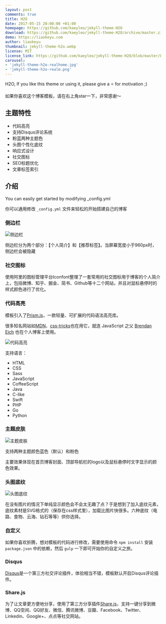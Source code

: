 ```yaml
---
layout: post
comments: true
title: H2O
date: 2017-05-15 20:00:00 +01:00
homepage: https://github.com/kaeyleo/jekyll-theme-H2O
download: https://github.com/kaeyleo/jekyll-theme-H2O/archive/master.zip
demo: https://liaokeyu.com
author: liaokeyu
thumbnail: jekyll-theme-h2o.webp
license: MIT
license_link: https://github.com/kaeyleo/jekyll-theme-H2O/blob/master/LICENSE
carousel:
- 'jekyll-theme-h2o-realhome.jpg'
- 'jekyll-theme-h2o-realm.png'
---
```


H2O, If you like this theme or using it, please give a ⭐️ for motivation ;)

如果你喜欢这个博客模板，请在右上角star一下，非常感谢～

## 主题特性

* 代码高亮
* 支持Disqus评论系统
* 粉蓝两种主题色
* 头图个性化底纹
* 响应式设计
* 社交图标
* SEO标题优化
* 文章标签索引

## 介绍

You can easily get started by modifying _config.yml

你可以通用修改 `_config.yml` 文件来轻松的开始搭建自己的博客

### 侧边栏

![侧边栏](https://github.com/kaeyleo/jekyll-theme-H2O/blob/master/assets/img/jekyll-theme-h2o-sideBar.png?raw=true)

侧边栏分为两个部分：【个人简介】和【推荐标签】。当屏幕宽度小于960px时，侧边栏会被隐藏

### 社交图标

使用阿里的图标管理平台Iconfont整理了一套常用的社交图标用于博客的个人简介上，包括微博、知乎、掘金、简书、Github等十二个网站，并且对鼠标悬停时的样式颜色进行了优化。

### 代码高亮

模板引入了[Prism.js](https://prismjs.com)，一款轻量、可扩展的代码语法高亮库。

很多知名网站如[MDN](https://developer.mozilla.org/)、[css-tricks](https://css-tricks.com/)也在用它，就连 JavaScript 之父 [Brendan Eich](https://brendaneich.com/) 也在个人博客上使用。

![代码高亮](https://on2171g4d.bkt.clouddn.com/jekyll-theme-h2o-highlight.png)

支持语言：

* HTML
* CSS
* Sass
* JavaScript
* CoffeeScript
* Java
* C-like
* Swift
* PHP
* Go
* Python

### 主题皮肤

![主题皮肤](https://github.com/kaeyleo/jekyll-theme-H2O/blob/master/assets/img/jekyll-theme-h2o-themecolor.jpg?raw=true)

支持两种主题颜色蓝色（默认）和粉色

主要效果体现在首页博客封面、顶部导航栏的logo以及鼠标悬停时文字显示的颜色效果。

### 头图底纹

![头图底纹](https://github.com/kaeyleo/jekyll-theme-H2O/blob/master/assets/img/jekyll-theme-h2o-heroPatterns.png?raw=true)

在没有图片的情况下单纯显示颜色会不会太无趣了点？于是想到了加入底纹元素，底纹素材是SVG格式的（保存在css样式里），加载比图片快很多。六种底纹（电路、食物、云海、钻石等等）供你选择。

### 自定义

如果你喜欢折腾，想对模板的代码进行修改，需要使用命令 `npm install` 安装 `package.json` 中的依赖，然后 `gulp` 一下即可开始你的自定义之旅。

### Disqus

[Disqus](https://disqus.com/)是一个第三方社交评论插件，体验相当不错，模板默认开启Disqus评论插件。

### Share.js

为了让文章更方便地分享，使用了第三方分享插件[Share.js](https://overtrue.me/share.js/)，支持一键分享到微博、QQ空间、QQ好友、微信、腾讯微博、豆瓣、Facebook、Twitter、Linkedin、Google+、点点等社交网站。
